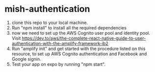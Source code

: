 # mish-authentication
1. clone this repo to your local machine.
2. Run "npm install" to install all the required dependencies
4. now we need to set up the AWS Cognito user pool and identity pool. Visit https://dev.to/aws/the-complete-react-native-guide-to-user-authentication-with-the-amplify-framework-ib2 
5. Run "amplify init" and get started with the procedure listed on this resource, to set up AWS Cognito authentication and Facebook and Google signin.
6. Test your app on expo by running "npm start".
